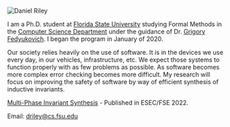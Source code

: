 <!---# Daniel M Riley
--->
![Daniel Riley](Daniel-Riley-scaled.png)

I am a Ph.D. student at [Florida State University](www.fsu.edu) studying Formal Methods in
the [Computer Science Department](www.cs.fsu.edu) under the guidance of Dr. [Grigory Fedyukovich](http://www.cs.fsu.edu/~grigory/). I began the program in January of 2020.

Our society relies heavily on the use of software. It is in the devices we use every day, in our vehicles, infrastructure, etc. We expect those systems to function properly with as few problems as possible. As software becomes more complex error checking becomes more difficult. My research will focus on improving the safety of software by way of efficient synthesis of inductive invariants.

[Multi-Phase Invariant Synthesis](https://danielmriley.github.io/papers/multi_phase.pdf) - Published in ESEC/FSE 2022.

Email: driley@cs.fsu.edu
